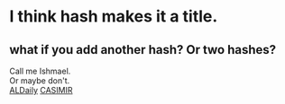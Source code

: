 # I think hash makes it a title.
## what if you add another hash? Or two hashes?
Call me Ishmael.\
Or maybe don't.\
[ALDaily](http://www.aldaily.com)
[CASIMIR](https://casimir-1.firebaseapp.com/intro/intro.htm)
